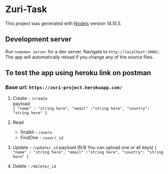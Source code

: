 # Zuri-Task

This project was generated with [Nodejs](https://nodejs.org/en/) version 14.15.5.

## Development server
Run `nodemon server` for a dev server. Navigate to `http://localhost:3000/`. The app will automatically reload if you change any of the source files.


## To test the app using heroku link on postman

### Base url: `https://zuri-project.herokuapp.com/`

1. Create - `/create`  
	payload  
		`{
			"name" : "string here",
			"email" :"string here",
			"country": "string here"
		}`

2. Read
	* findAll - `/users`
	* FindOne - `/user/_id`

3. Update - `/update/_id`
	payload (N:B You can upload one or all keys)
		`{ 
            "name" : "string here",
			"email" :"string here",
			"country": "string here"
		}`

4. Delete - `/delete/_id`
